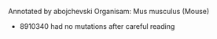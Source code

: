 Annotated by abojchevski
Organisam: Mus musculus (Mouse)

* 8910340 had no mutations after careful reading